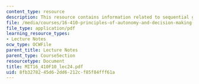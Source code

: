 ```yaml
---
content_type: resource
description: This resource contains information related to sequential games.
file: /media/courses/16-410-principles-of-autonomy-and-decision-making-fall-2010/8fb3278245d62dd6212cf85f84fff61a_MIT16_410F10_lec24.pdf
file_type: application/pdf
learning_resource_types:
- Lecture Notes
ocw_type: OCWFile
parent_title: Lecture Notes
parent_type: CourseSection
resourcetype: Document
title: MIT16_410F10_lec24.pdf
uid: 8fb32782-45d6-2dd6-212c-f85f84fff61a
---
```

